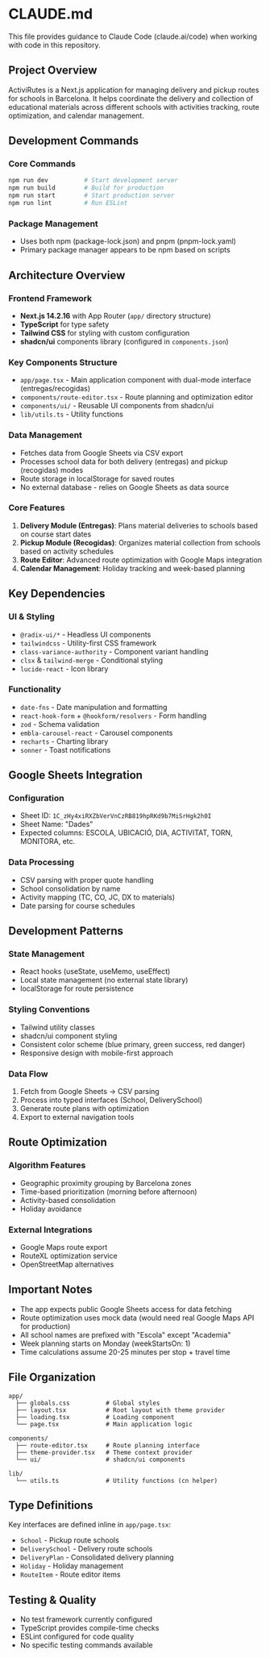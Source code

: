 # CLAUDE.md

This file provides guidance to Claude Code (claude.ai/code) when working with code in this repository.

## Project Overview

ActiviRutes is a Next.js application for managing delivery and pickup routes for schools in Barcelona. It helps coordinate the delivery and collection of educational materials across different schools with activities tracking, route optimization, and calendar management.

## Development Commands

### Core Commands
```bash
npm run dev          # Start development server
npm run build        # Build for production
npm run start        # Start production server
npm run lint         # Run ESLint
```

### Package Management
- Uses both npm (package-lock.json) and pnpm (pnpm-lock.yaml)
- Primary package manager appears to be npm based on scripts

## Architecture Overview

### Frontend Framework
- **Next.js 14.2.16** with App Router (`app/` directory structure)
- **TypeScript** for type safety
- **Tailwind CSS** for styling with custom configuration
- **shadcn/ui** components library (configured in `components.json`)

### Key Components Structure
- `app/page.tsx` - Main application component with dual-mode interface (entregas/recogidas)
- `components/route-editor.tsx` - Route planning and optimization editor
- `components/ui/` - Reusable UI components from shadcn/ui
- `lib/utils.ts` - Utility functions

### Data Management
- Fetches data from Google Sheets via CSV export
- Processes school data for both delivery (entregas) and pickup (recogidas) modes
- Route storage in localStorage for saved routes
- No external database - relies on Google Sheets as data source

### Core Features
1. **Delivery Module (Entregas)**: Plans material deliveries to schools based on course start dates
2. **Pickup Module (Recogidas)**: Organizes material collection from schools based on activity schedules
3. **Route Editor**: Advanced route optimization with Google Maps integration
4. **Calendar Management**: Holiday tracking and week-based planning

## Key Dependencies

### UI & Styling
- `@radix-ui/*` - Headless UI components
- `tailwindcss` - Utility-first CSS framework
- `class-variance-authority` - Component variant handling
- `clsx` & `tailwind-merge` - Conditional styling
- `lucide-react` - Icon library

### Functionality
- `date-fns` - Date manipulation and formatting
- `react-hook-form` + `@hookform/resolvers` - Form handling
- `zod` - Schema validation
- `embla-carousel-react` - Carousel components
- `recharts` - Charting library
- `sonner` - Toast notifications

## Google Sheets Integration

### Configuration
- Sheet ID: `1C_zHy4xiRXZbVerVnCzRB819hpRKd9b7MiSrHgk2h0I`
- Sheet Name: "Dades"
- Expected columns: ESCOLA, UBICACIÓ, DIA, ACTIVITAT, TORN, MONITORA, etc.

### Data Processing
- CSV parsing with proper quote handling
- School consolidation by name
- Activity mapping (TC, CO, JC, DX to materials)
- Date parsing for course schedules

## Development Patterns

### State Management
- React hooks (useState, useMemo, useEffect)
- Local state management (no external state library)
- localStorage for route persistence

### Styling Conventions
- Tailwind utility classes
- shadcn/ui component styling
- Consistent color scheme (blue primary, green success, red danger)
- Responsive design with mobile-first approach

### Data Flow
1. Fetch from Google Sheets → CSV parsing
2. Process into typed interfaces (School, DeliverySchool)
3. Generate route plans with optimization
4. Export to external navigation tools

## Route Optimization

### Algorithm Features
- Geographic proximity grouping by Barcelona zones
- Time-based prioritization (morning before afternoon)
- Activity-based consolidation
- Holiday avoidance

### External Integrations
- Google Maps route export
- RouteXL optimization service
- OpenStreetMap alternatives

## Important Notes

- The app expects public Google Sheets access for data fetching
- Route optimization uses mock data (would need real Google Maps API for production)
- All school names are prefixed with "Escola" except "Academia"
- Week planning starts on Monday (weekStartsOn: 1)
- Time calculations assume 20-25 minutes per stop + travel time

## File Organization

```
app/
  ├── globals.css          # Global styles
  ├── layout.tsx           # Root layout with theme provider
  ├── loading.tsx          # Loading component
  └── page.tsx             # Main application logic

components/
  ├── route-editor.tsx     # Route planning interface
  ├── theme-provider.tsx   # Theme context provider
  └── ui/                  # shadcn/ui components

lib/
  └── utils.ts             # Utility functions (cn helper)
```

## Type Definitions

Key interfaces are defined inline in `app/page.tsx`:
- `School` - Pickup route schools
- `DeliverySchool` - Delivery route schools  
- `DeliveryPlan` - Consolidated delivery planning
- `Holiday` - Holiday management
- `RouteItem` - Route editor items

## Testing & Quality

- No test framework currently configured
- TypeScript provides compile-time checks
- ESLint configured for code quality
- No specific testing commands available